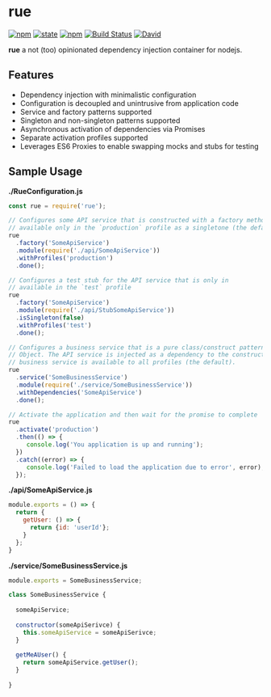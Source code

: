 # rue
[![npm](https://img.shields.io/npm/v/rue.svg)]()
[![state](https://img.shields.io/badge/state-alpha-yellow.svg)]()
[![npm](https://img.shields.io/npm/l/rue.svg)]()
[![Build Status](https://travis-ci.org/bemisguided/rue.svg)](https://travis-ci.org/bemisguided/rue)
[![David](https://img.shields.io/david/bemisguided/rue.svg)]()

**rue** a not (too) opinionated dependency injection container for nodejs.

## Features

- Dependency injection with minimalistic configuration
- Configuration is decoupled and unintrusive from application code
- Service and factory patterns supported
- Singleton and non-singleton patterns supported
- Asynchronous activation of dependencies via Promises
- Separate activation profiles supported
- Leverages ES6 Proxies to enable swapping mocks and stubs for testing

## Sample Usage

**./RueConfiguration.js**
```javascript 1.7
const rue = require('rue');

// Configures some API service that is constructed with a factory method
// available only in the `production` profile as a singletone (the default)
rue
  .factory('SomeApiService')
  .module(require('./api/SomeApiService'))
  .withProfiles('production')
  .done();

// Configures a test stub for the API service that is only in 
// available in the `test` profile
rue
  .factory('SomeApiService')
  .module(require('./api/StubSomeApiService'))
  .isSingleton(false)
  .withProfiles('test')
  .done();

// Configures a business service that is a pure class/construct pattern 
// Object. The API service is injected as a dependency to the constructor. This
// business service is available to all profiles (the default).
rue
  .service('SomeBusinessService')
  .module(require('./service/SomeBusinessService'))
  .withDependencies('SomeApiService')
  .done();

// Activate the application and then wait for the promise to complete
rue
  .activate('production')
  .then(() => {
     console.log('You application is up and running');
  })
  .catch((error) => {
     console.log('Failed to load the application due to error', error);
  });
```

**./api/SomeApiService.js**
```javascript 1.7
module.exports = () => {
  return {
    getUser: () => {
      return {id: 'userId'};
    }
  };
}
```

**./service/SomeBusinessService.js**
```javascript 1.7
module.exports = SomeBusinessService;

class SomeBusinessService {
  
  someApiService;
  
  constructor(someApiSerivce) {
    this.someApiService = someApiSerivce;
  }
  
  getMeAUser() {
    return someApiService.getUser();
  }
  
}
```
